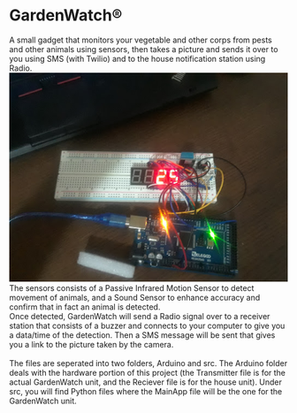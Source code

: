 # GardenWatch®
A small gadget that monitors your vegetable and other corps from pests and other animals using sensors, then takes a picture and sends it over to you using SMS (with Twilio) and to the house notification station using Radio.
<br>
![GardenWatch](https://github.com/RidwanA123/Digital-Room-Thermometer-Using-7-Segment-Display/blob/main/thermometer.jpg?raw=true)
The sensors consists of a Passive Infrared Motion Sensor to detect movement of animals, and a Sound Sensor to enhance accuracy and confirm that in fact an animal is detected. 
<br>
Once detected, GardenWatch will send a Radio signal over to a receiver station that consists of a buzzer and connects to your computer to give you a data/time of the detection. Then a SMS message will be sent that gives you a link to the picture taken by the camera.
<br>
<br>
The files are seperated into two folders, Arduino and src. The Arduino folder deals with the hardware portion of this project (the Transmitter file is for the actual GardenWatch unit, and the Reciever file is for the house unit). Under src, you will find Python files where the MainApp file will be the one for the GardenWatch unit.



